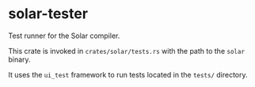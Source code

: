 # solar-tester

Test runner for the Solar compiler.

This crate is invoked in `crates/solar/tests.rs` with the path to the `solar` binary.

It uses the `ui_test` framework to run tests located in the `tests/` directory.
